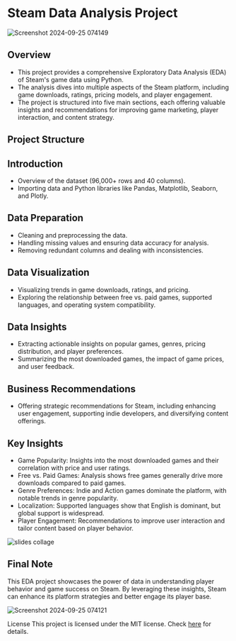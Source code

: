 # Steam Data Analysis Project
![Screenshot 2024-09-25 074149](https://github.com/user-attachments/assets/1f24e544-3bd2-4533-acdc-d2774d48eda2)

## Overview
 - This project provides a comprehensive Exploratory Data Analysis (EDA) of Steam's game data using Python.
 - The analysis dives into multiple aspects of the Steam platform, including game downloads, ratings, pricing models, and player engagement. 
 - The project is structured into five main sections, each offering valuable insights and recommendations for improving game marketing, 
   player interaction, and content strategy.

## Project Structure
## **Introduction**
 - Overview of the dataset (96,000+ rows and 40 columns).
 - Importing data and Python libraries like Pandas, Matplotlib, Seaborn, and Plotly.

## **Data Preparation**
 - Cleaning and preprocessing the data.
 - Handling missing values and ensuring data accuracy for analysis.
 - Removing redundant columns and dealing with inconsistencies.

## **Data Visualization**

 - Visualizing trends in game downloads, ratings, and pricing.
 - Exploring the relationship between free vs. paid games, supported languages, and operating system compatibility.

## **Data Insights**
 - Extracting actionable insights on popular games, genres, pricing distribution, and player preferences.
 - Summarizing the most downloaded games, the impact of game prices, and user feedback.

## **Business Recommendations**
 - Offering strategic recommendations for Steam, including enhancing user engagement, supporting indie developers, and diversifying content offerings.

## **Key Insights**
 - Game Popularity: Insights into the most downloaded games and their correlation with price and user ratings.
 - Free vs. Paid Games: Analysis shows free games generally drive more downloads compared to paid games.
 - Genre Preferences: Indie and Action games dominate the platform, with notable trends in genre popularity.
 - Localization: Supported languages show that English is dominant, but global support is widespread.
 - Player Engagement: Recommendations to improve user interaction and tailor content based on player behavior.

![slides collage](https://github.com/user-attachments/assets/76c393fa-ee96-4293-9835-ee086d04d405)

## **Final Note**
This EDA project showcases the power of data in understanding player behavior and game success on Steam. By leveraging these insights, Steam can enhance its platform strategies and better engage its player base.

![Screenshot 2024-09-25 074121](https://github.com/user-attachments/assets/f4d39247-ce98-4999-94a6-65bc0c6a0c64)

License
This project is licensed under the MIT license. Check [here](https://github.com/Praffulsingh09/Steam-Data-Analysis/blob/main/LICENSE) for details.

